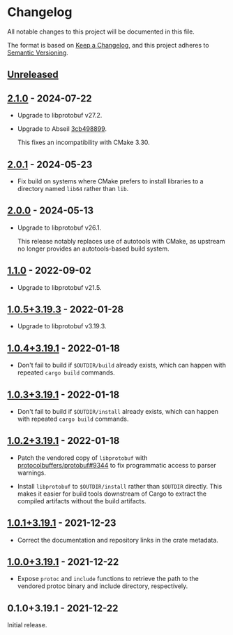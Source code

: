 # Changelog

All notable changes to this project will be documented in this file.

The format is based on [Keep a Changelog], and this project adheres to [Semantic
Versioning].

<!-- #release:next-header -->

## [Unreleased] <!-- #release:date -->

## [2.1.0] - 2024-07-22

* Upgrade to libprotobuf v27.2.
* Upgrade to Abseil [3cb498899](https://github.com/abseil/abseil-cpp/commit/3cb4988999d2f16e11d86f9921e9526486ef1960).

  This fixes an incompatibility with CMake 3.30.

## [2.0.1] - 2024-05-23

* Fix build on systems where CMake prefers to install libraries to a directory
  named `lib64` rather than `lib`.

## [2.0.0] - 2024-05-13

* Upgrade to libprotobuf v26.1.

  This release notably replaces use of autotools with CMake, as upstream
  no longer provides an autotools-based build system.

## [1.1.0] - 2022-09-02

* Upgrade to libprotobuf v21.5.

## [1.0.5+3.19.3] - 2022-01-28

* Upgrade to libprotobuf v3.19.3.

## [1.0.4+3.19.1] - 2022-01-18

* Don't fail to build if `$OUTDIR/build` already exists, which can happen with
  repeated `cargo build` commands.

## [1.0.3+3.19.1] - 2022-01-18

* Don't fail to build if `$OUTDIR/install` already exists, which can happen
  with repeated `cargo build` commands.

## [1.0.2+3.19.1] - 2022-01-18

* Patch the vendored copy of `libprotobuf` with [protocolbuffers/protobuf#9344]
  to fix programmatic access to parser warnings.

* Install `libprotobuf` to `$OUTDIR/install` rather than `$OUTDIR` directly.
  This makes it easier for build tools downstream of Cargo to extract the
  compiled artifacts without the build artifacts.

## [1.0.1+3.19.1] - 2021-12-23

* Correct the documentation and repository links in the crate metadata.

## [1.0.0+3.19.1] - 2021-12-22

* Expose `protoc` and `include` functions to retrieve the path to the vendored
  protoc binary and include directory, respectively.

## 0.1.0+3.19.1 - 2021-12-22

Initial release.

<!-- #release:next-url -->
[Unreleased]: https://github.com/MaterializeInc/rust-protobuf-native/compare/protobuf-src-v2.1.0...HEAD
[2.1.0]: https://github.com/MaterializeInc/rust-protobuf-native/compare/protobuf-src-v2.0.1...protobuf-src-v2.1.0
[2.0.1]: https://github.com/MaterializeInc/rust-protobuf-native/compare/protobuf-src-v2.0.0...protobuf-src-v2.0.1
[2.0.0]: https://github.com/MaterializeInc/rust-protobuf-native/compare/protobuf-src-v1.1.0...protobuf-src-v2.0.0
[1.1.0]: https://github.com/MaterializeInc/rust-protobuf-native/compare/protobuf-src-v1.0.5+3.19.3...protobuf-src-v1.1.0
[1.0.5+3.19.3]: https://github.com/MaterializeInc/rust-protobuf-native/compare/protobuf-src-v1.0.4+3.19.1...protobuf-src-v1.0.5+3.19.3
[1.0.4+3.19.1]: https://github.com/MaterializeInc/rust-protobuf-native/compare/protobuf-src-v1.0.3+3.19.1...protobuf-src-v1.0.4+3.19.1
[1.0.3+3.19.1]: https://github.com/MaterializeInc/rust-protobuf-native/compare/protobuf-src-v1.0.2+3.19.1...protobuf-src-v1.0.3+3.19.1
[1.0.2+3.19.1]: https://github.com/MaterializeInc/rust-protobuf-native/compare/protobuf-src-v1.0.1+3.19.1...protobuf-src-v1.0.2+3.19.1
[1.0.1+3.19.1]: https://github.com/MaterializeInc/rust-protobuf-native/compare/protobuf-src-v1.0.0+3.19.1...protobuf-src-v1.0.1+3.19.1
[1.0.0+3.19.1]: https://github.com/MaterializeInc/rust-protobuf-native/compare/protobuf-src-v0.1.0+3.19.1...protobuf-src-v1.0.0+3.19.1

[Keep a Changelog]: https://keepachangelog.com/en/1.0.0/
[Semantic Versioning]: https://semver.org/spec/v2.0.0.html
[protocolbuffers/protobuf#9344]: https://github.com/protocolbuffers/protobuf/pull/9344
